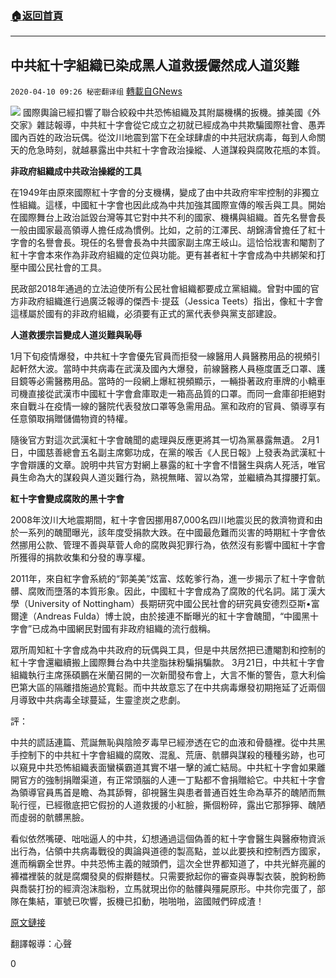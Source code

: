 ###  [:house:返回首頁](https://github.com/ourhimalayas/txt)
---

## 中共紅十字組織已染成黑人道救援儼然成人道災難
`2020-04-10 09:26 秘密翻译组` [轉載自GNews](https://gnews.org/zh-hant/168511/)

![](https://s3.amazonaws.com/gnews-media-offload/wp-content/uploads/2020/04/10092522/Picture-1-138.png)
國際輿論已經扣響了聯合絞殺中共恐怖組織及其附屬機構的扳機。據美國《外交家》雜誌報導，中共紅十字會從它成立之初就已經成為中共欺騙國際社會、愚弄國內百姓的政治玩偶。從汶川地震到當下在全球肆虐的中共冠狀病毒，每到人命關天的危急時刻，就越暴露出中共紅十字會政治操縱、人道謀殺與腐敗花瓶的本質。

**非政府組織成中共政治操縱的工具**

在1949年由原來國際紅十字會的分支機構，變成了由中共政府牢牢控制的非獨立性組織。這樣，中國紅十字會也因此成為中共加強其國際宣傳的喉舌與工具。開始在國際舞台上政治詆毀台灣等其它對中共不利的國家、機構與組織。首先名譽會長一般由國家最高領導人擔任成為慣例。比如，之前的江澤民、胡錦濤曾擔任了紅十字會的名譽會長。現任的名譽會長為中共國家副主席王岐山。這恰恰戕害和閹割了紅十字會本來作為非政府組織的定位與功能。更有甚者紅十字會成為中共綁架和打壓中國公民社會的工具。

民政部2018年通過的立法迫使所有公民社會組織都要成立黨組織。曾對中國的官方非政府組織進行過廣泛報導的傑西卡·提茲（Jessica Teets）指出，像紅十字會這樣屬於國有的非政府組織，必須要有正式的黨代表參與黨支部建設。

**人道救援宗旨變成人道災難與恥辱**

1月下旬疫情爆發，中共紅十字會優先官員而拒發一線醫用人員醫務用品的視頻引起軒然大波。當時中共病毒在武漢及國內大爆發，前線醫務人員極度匱乏口罩、護目鏡等必需醫務用品。當時的一段網上爆紅視頻顯示，一輛掛著政府車牌的小轎車司機直接從武漢市中國紅十字會倉庫取走一箱高品質的口罩。而同一倉庫卻拒絕對來自戰斗在疫情一線的醫院代表發放口罩等急需用品。黨和政府的官員、領導享有任意領取捐贈儲備物資的特權。

隨後官方對這次武漢紅十字會醜聞的處理與反應更將其一切為黨暴露無遺。 2月1日，中國慈善總會五名副主席鄭功成，在黨的喉舌《人民日報》上發表為武漢紅十字會辯護的文章。說明中共官方對網上暴露的紅十字會不惜醫生與病人死活，唯官員生命為大的謀殺與人道災難行為，熟視無睹、習以為常，並繼續為其撐腰打氣。

**紅十字會變成腐敗的黑十字會**

2008年汶川大地震期間，紅十字會因挪用87,000名四川地震災民的救濟物資和由於一系列的醜聞曝光，該年度受捐款大跌。在中國最危難而災害的時期紅十字會依然挪用公款、管理不善與草菅人命的腐敗與犯罪行為，依然沒有影響中國紅十字會所獲得的捐款收集和分發的專享權。

2011年，來自紅字會系統的“郭美美”炫富、炫乾爹行為，進一步揭示了紅十字會骯髒、腐敗而墮落的本質形象。因此，中國紅十字會成為了腐敗的代名詞。諾丁漢大學（University of Nottingham）長期研究中國公民社會的研究員安德烈亞斯•富爾達（Andreas Fulda）博士說，由於接連不斷曝光的紅十字會醜聞，“中國黑十字會”已成為中國網民對國有非政府組織的流行戲稱。

眾所周知紅十字會成為中共政府的玩偶與工具，但是中共居然把已遭閹割和控制的紅十字會還繼續搬上國際舞台為中共塗脂抹粉騙捐騙款。 3月21日，中共紅十字會組織執行主席孫碩鵬在米蘭召開的一次新聞發布會上，大言不慚的警告，意大利倫巴第大區的隔離措施過於寬鬆。而中共故意忘了在中共病毒爆發初期拖延了近兩個月導致中共病毒全球蔓延，生靈塗炭之悲劇。

評：

中共的謊話連篇、荒誕無恥與陰險歹毒早已經滲透在它的血液和骨髓裡。從中共黑手控制下的中共紅十字會組織的腐敗、混亂、荒唐、骯髒與謀殺的種種劣跡，也可以窺見中共恐怖組織表面蠻橫霸道其實不堪一擊的滅亡結局。中共紅十字會如果離開官方的強制捐贈渠道，有正常頭腦的人連一丁點都不會捐贈給它。中共紅十字會為領導官員馬首是瞻、為其舔臀，卻視醫生與患者普通百姓生命為草芥的醜陋而無恥行徑，已經徹底把它假扮的人道救援的小紅臉，撕個粉碎，露出它那猙獰、醜陋而虛弱的骯髒黑臉。

看似依然嘴硬、咄咄逼人的中共，幻想通過這個偽善的紅十字會醫生與醫療物資派出行為，佔領中共病毒戰役的輿論與道德的製高點，並以此要挾和控制西方國家，進而稱霸全世界。中共恐怖主義的賊頭們，這次全世界都知道了，中共光鮮亮麗的褲襠裡裝的就是腐爛發臭的假擀麵杖。只需要掀起你的審查與專製衣裝，脫鉤粉飾與喬裝打扮的經濟泡沫脂粉，立馬就現出你的骷髏與殭屍原形。中共你完蛋了，部隊在集結，軍號已吹響，扳機已扣動，啪啪啪，盜國賊們碎成渣！

[原文鏈接](https://thediplomat.com/2020/04/dont-be-fooled-by-china-red-cross/)

翻譯報導：心聲

0

